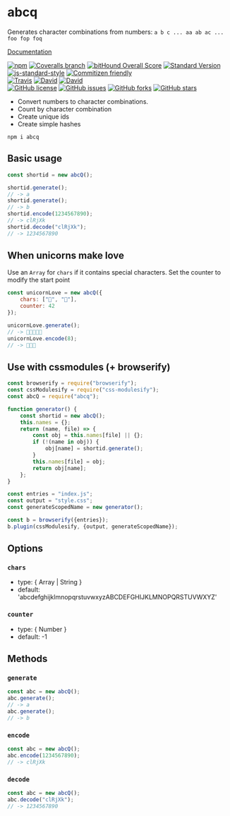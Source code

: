 # abcq

Generates character combinations from numbers: `a b c ... aa ab ac ... foo fop foq`

[Documentation](https://pixelass.github.io/abcq/)

[![npm](https://img.shields.io/npm/v/abcq.svg)](https://www.npmjs.com/package/abcq)
[![Coveralls branch](https://img.shields.io/coveralls/pixelass/abcq.svg)](https://coveralls.io/github/pixelass/abcq)
[![bitHound Overall Score](https://www.bithound.io/github/pixelass/abcq/badges/score.svg)](https://www.bithound.io/github/pixelass/abcq)
[![Standard Version](https://img.shields.io/badge/release-standard%20version-brightgreen.svg)](https://github.com/conventional-changelog/standard-version)
[![js-standard-style](https://img.shields.io/badge/code%20style-standard-brightgreen.svg)](http://standardjs.com/)
[![Commitizen friendly](https://img.shields.io/badge/commitizen-friendly-brightgreen.svg)](http://commitizen.github.io/cz-cli/)  
[![Travis](https://img.shields.io/travis/pixelass/abcq.svg)](https://travis-ci.org/pixelass/abcq)
[![David](https://img.shields.io/david/pixelass/abcq.svg)](https://david-dm.org/pixelass/abcq)
[![David](https://img.shields.io/david/dev/pixelass/abcq.svg)](https://david-dm.org/pixelass/abcq#info=devDependencies&view=table)  
[![GitHub license](https://img.shields.io/github/license/pixelass/abcq.svg)](https://github.com/pixelass/abcq/blob/master/LICENSE)
[![GitHub issues](https://img.shields.io/github/issues/pixelass/abcq.svg)](https://github.com/pixelass/abcq/issues)
[![GitHub forks](https://img.shields.io/github/forks/pixelass/abcq.svg)](https://github.com/pixelass/abcq/network)
[![GitHub stars](https://img.shields.io/github/stars/pixelass/abcq.svg)](https://github.com/pixelass/abcq/stargazers)

-   Convert numbers to character combinations.
-   Count by character combination
-   Create unique ids
-   Create simple hashes

```shell
npm i abcq
```

## Basic usage

```js
const shortid = new abcQ();

shortid.generate();
// -> a
shortid.generate();
// -> b
shortid.encode(1234567890);
// -> clRjXk
shortid.decode("clRjXk");
// -> 1234567890
```

## When unicorns make love

Use an `Array` for `chars` if it contains special characters.
Set the counter to modify the start point

```js
const unicornLove = new abcQ({
	chars: ["🦄", "💖"],
	counter: 42
});

unicornLove.generate();
// -> 🦄💖💖🦄💖
unicornLove.encode(8);
// -> 🦄💖🦄
```

## Use with cssmodules (+ browserify)

```js
const browserify = require("browserify");
const cssModulesify = require("css-modulesify");
const abcQ = require("abcq");

function generator() {
	const shortid = new abcQ();
	this.names = {};
	return (name, file) => {
		const obj = this.names[file] || {};
		if (!(name in obj)) {
			obj[name] = shortid.generate();
		}
		this.names[file] = obj;
		return obj[name];
	};
}

const entries = "index.js";
const output = "style.css";
const generateScopedName = new generator();

const b = browserify({entries});
b.plugin(cssModulesify, {output, generateScopedName});
```

## Options

### `chars`

-   type: { Array | String }
-   default: 'abcdefghijklmnopqrstuvwxyzABCDEFGHIJKLMNOPQRSTUVWXYZ'

### `counter`

-   type: { Number }
-   default: -1

## Methods

### `generate`

```js
const abc = new abcQ();
abc.generate();
// -> a
abc.generate();
// -> b
```

### `encode`

```js
const abc = new abcQ();
abc.encode(1234567890);
// -> clRjXk
```

### `decode`

```js
const abc = new abcQ();
abc.decode("clRjXk");
// -> 1234567890
```
